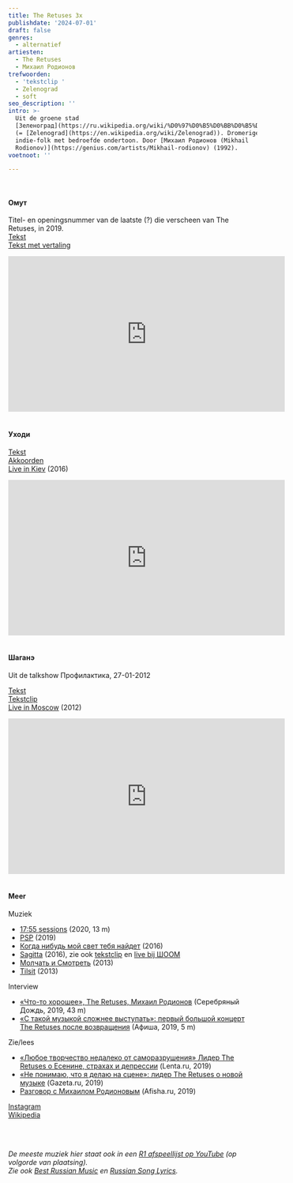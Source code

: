 ```yaml
---
title: The Retuses 3x
publishdate: '2024-07-01'
draft: false
genres:
  - alternatief
artiesten:
  - The Retuses
  - Михаил Родионов
trefwoorden:
  - 'tekstclip '
  - Zelenograd
  - soft
seo_description: ''
intro: >-
  Uit de groene stad
  [Зеленоград](https://ru.wikipedia.org/wiki/%D0%97%D0%B5%D0%BB%D0%B5%D0%BD%D0%BE%D0%B3%D1%80%D0%B0%D0%B4)
  (= [Zelenograd](https://en.wikipedia.org/wiki/Zelenograd)). Dromerige
  indie-folk met bedroefde ondertoon. Door [Михаил Родионов (Mikhail
  Rodionov)](https://genius.com/artists/Mikhail-rodionov) (1992).
voetnoot: ''

---
```




<br/>


#### Омут 

Titel- en openingsnummer van de laatste (?) die verscheen van The Retuses, in 2019. <br/>
[Tekst](https://genius.com/The-retuses-omyt-lyrics)<br/>
[Tekst met vertaling](https://lyricstranslate.com/nl/omyt-pool.html)


<iframe width="560" height="315" src="https://www.youtube.com/embed/W3cWwt7MFfA" frameborder="0" allow="accelerometer; autoplay; encrypted-media; gyroscope; picture-in-picture" allowfullscreen></iframe>


<br/>
<br/>


#### Уходи

[Tekst](https://pesni.guru/text/the-retuses-%D1%83%D1%85%D0%BE%D0%B4%D0%B8)<br/>
[Akkoorden](https://tabs.ultimate-guitar.com/tab/1828145)<br/>
[Live in Kiev](https://youtu.be/41BfHh6azag?si=ia9Y7KhIf3eS8R-8) (2016)


<iframe width="560" height="315" src="https://www.youtube.com/embed/Ti5wRolE-4k?si=6FlucizQI0Fj2HMz" title="YouTube video player" frameborder="0" allow="accelerometer; autoplay; clipboard-write; encrypted-media; gyroscope; picture-in-picture; web-share" referrerpolicy="strict-origin-when-cross-origin" allowfullscreen></iframe>


<br/>
<br/>

#### Шаганэ

Uit de talkshow Профилактика, 27-01-2012


[Tekst](https://genius.com/The-retuses-shahane-lyrics)<br/>
[Tekstclip](https://youtu.be/u3ssvnE1bRk?si=wH0EolSo6GQcH3Ks)<br/>
[Live in Moscow](https://youtu.be/ZfmnGiAqjeU?si=wswtP7jzL42E1M-L) (2012)



<iframe width="560" height="315" src="https://www.youtube.com/embed/PbYyheSuldY?si=g2_3OJfk5EXRBcob" title="YouTube video player" frameborder="0" allow="accelerometer; autoplay; clipboard-write; encrypted-media; gyroscope; picture-in-picture; web-share" referrerpolicy="strict-origin-when-cross-origin" allowfullscreen></iframe>

<br/>
<br/>


#### Meer

Muziek

- [17:55 sessions](https://youtu.be/H7yjR55R1kQ?si=m0ImoLTFFLBq3Bi_) (2020, 13 m)
- [PSP](https://youtu.be/cP35yGG81gA?si=y5AEFYUawzp6YuWx) (2019)
- [Когда нибудь мой свет тебя найдет](https://youtu.be/vlkRQK0IXRQ?si=JnoABrEyGOTGt52q) (2016)
- [Sagitta](https://youtu.be/lcehQJGAP9E?si=FP8f45Yr_UP_IPxF) (2016), zie ook [tekstclip](https://youtu.be/jswvYoYxlQA?si=52SYC1FvjABlIWDJ) en [live bij ШООМ](https://youtu.be/jswvYoYxlQA?si=52SYC1FvjABlIWDJ)
- [Молчать и Смотреть](https://youtu.be/RFgnx6jKmis?si=d7PeNwJb3WPpiHYS) (2013)
- [Tilsit](https://youtu.be/68R5wRaxgQ8?si=X6t88t-qPYHMhvyV) (2013)

Interview

- [«Что-то хорошее», The Retuses, Михаил Родионов](https://youtu.be/a5VJTlp198I?si=qTzOKR6jmlrcxMJ5) (Серебряный Дождь, 2019, 43 m)
- [«С такой музыкой сложнее выступать»: первый большой концерт The Retuses после возвращения](https://youtu.be/4WS8flPllO8?si=9t2hGzkX74rPH0qH) (Афиша, 2019, 5 m)

Zie/lees

- [«Любое творчество недалеко от саморазрушения» Лидер The Retuses о Есенине, страхах и депрессии](https://lenta.ru/articles/2019/06/28/retuses/) (Lenta.ru, 2019)
- [«Не понимаю, что я делаю на сцене»: лидер The Retuses о новой музыке](https://www.gazeta.ru/culture/2019/06/27/a_12449617.shtml?updated) (Gazeta.ru, 2019)
- [Разговор с Михаилом Родионовым](https://daily.afisha.ru/music/11554-razgovor-s-mihailom-rodinovym-the-retuses-kotoryy-tolko-chto-vypustil-albom-omyt/) (Afisha.ru, 2019)


[Instagram](https://www.instagram.com/the_retuses_music/)<br/>
[Wikipedia](https://ru.wikipedia.org/wiki/The_Retuses)



<br/>
<br/>


*De meeste muziek hier staat ook in een [R1 afspeellijst op YouTube](https://www.youtube.com/playlist?list=PLeE-zqOrSLhxfIpK2vuUJNCKSzyVBi0yM) (op volgorde van plaatsing). <br/>
Zie ook [Best Russian Music](https://www.youtube.com/playlist?list=PLeE-zqOrSLhxTFYDvlwUu4hYby9DojwoD) en [Russian Song Lyrics](https://www.youtube.com/playlist?list=PLeE-zqOrSLhzkRCATzT8__oNifBChVHGK).*

